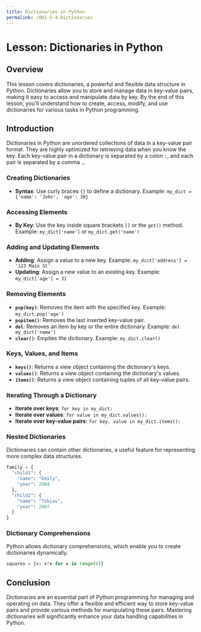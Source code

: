 ```yaml
---
title: Dictionaries in Python
permalink: /001-5-4-Dictionaries
---
```


# Lesson: Dictionaries in Python

## Overview
This lesson covers dictionaries, a powerful and flexible data structure in Python. Dictionaries allow you to store and manage data in key-value pairs, making it easy to access and manipulate data by key. By the end of this lesson, you'll understand how to create, access, modify, and use dictionaries for various tasks in Python programming.

## Introduction

Dictionaries in Python are unordered collections of data in a key-value pair format. They are highly optimized for retrieving data when you know the key. Each key-value pair in a dictionary is separated by a colon `:`, and each pair is separated by a comma `,`.

### Creating Dictionaries

- **Syntax**: Use curly braces `{}` to define a dictionary. Example: `my_dict = {'name': 'John', 'age': 30}`

### Accessing Elements

- **By Key**: Use the key inside square brackets `[]` or the `get()` method. Example: `my_dict['name']` or `my_dict.get('name')`

### Adding and Updating Elements

- **Adding**: Assign a value to a new key. Example: `my_dict['address'] = '123 Main St'`
- **Updating**: Assign a new value to an existing key. Example: `my_dict['age'] = 31`

### Removing Elements

- **`pop(key)`**: Removes the item with the specified key. Example: `my_dict.pop('age')`
- **`popitem()`**: Removes the last inserted key-value pair.
- **`del`**: Removes an item by key or the entire dictionary. Example: `del my_dict['name']`
- **`clear()`**: Empties the dictionary. Example: `my_dict.clear()`

### Keys, Values, and Items

- **`keys()`**: Returns a view object containing the dictionary's keys.
- **`values()`**: Returns a view object containing the dictionary's values.
- **`items()`**: Returns a view object containing tuples of all key-value pairs.

### Iterating Through a Dictionary

- **Iterate over keys**: `for key in my_dict:`
- **Iterate over values**: `for value in my_dict.values():`
- **Iterate over key-value pairs**: `for key, value in my_dict.items():`

### Nested Dictionaries

Dictionaries can contain other dictionaries, a useful feature for representing more complex data structures.

```python
family = {
  "child1": {
    "name": "Emily",
    "year": 2004
  },
  "child2": {
    "name": "Tobias",
    "year": 2007
  }
}
```

### Dictionary Comprehensions

Python allows dictionary comprehensions, which enable you to create dictionaries dynamically.

```python
squares = {x: x*x for x in range(6)}
```

## Conclusion

Dictionaries are an essential part of Python programming for managing and operating on data. They offer a flexible and efficient way to store key-value pairs and provide various methods for manipulating these pairs. Mastering dictionaries will significantly enhance your data handling capabilities in Python.